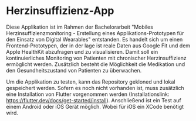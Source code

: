 # Herzinsuffizienz-App

Diese Applikation ist im Rahmen der Bachelorarbeit "Mobiles Herzinsuffizienzmonitoring - Erstellung eines Applikations-Prototypen für den Einsatz von Digital Wearables" entstanden. Es handelt sich um einen Frontend-Prototypen, der in der lage ist reale Daten aus Google Fit und dem Apple HealthKit abzufragen und zu visualisieren. Damit soll ein kontinuierliches Monitoring von Patienten mit chronischer Herzinsuffizienz ermöglicht werden. Zusätzlich besteht die Möglichkeit die Medikation und den Gesundheitszustand von Patienten zu überwachen.

Um die Applikation zu testen, kann das Repository gekloned und lokal gespeichert werden. Sofern es noch nicht vorhanden ist, muss zusätzlich eine Installation von Flutter vorgenommen werden (Installationslink: https://flutter.dev/docs/get-started/install). Anschließend ist ein Test auf einem Android oder iOS Gerät möglich. Wobei für iOS ein XCode benötigt wird. 
